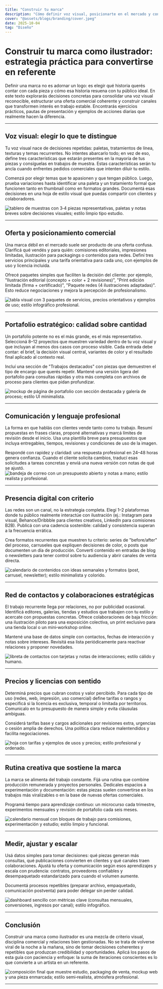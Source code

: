 ```yaml
---
title: "Construir tu marca"
description: "Cómo definir voz visual, posicionarte en el mercado y convertir proyectos en oportunidades recurrentes."
cover: "@assets/blogs/branding/cover.jpeg"
date: 2025-10-04
tag: "Diseño"
---
```


# Construir tu marca como ilustrador: estrategia práctica para convertirse en referente

Definir una marca no es adornar un logo: es elegir qué historia querés contar con cada pieza y cómo esa historia resuena con tu público ideal. En este texto explorarás decisiones concretas para consolidar una voz visual reconocible, estructurar una oferta comercial coherente y construir canales que transformen interés en trabajo estable. Encontrarás ejercicios prácticos, pautas de presentación y ejemplos de acciones diarias que realmente hacen la diferencia.

---

## Voz visual: elegir lo que te distingue

Tu voz visual nace de decisiones repetidas: paletas, tratamientos de línea, texturas y temas recurrentes. No intentes abarcarlo todo; en vez de eso, define tres características que estarán presentes en la mayoría de tus piezas y consíguelas en trabajos de muestra. Estas características serán tu ancla cuando enfrentes pedidos comerciales que intenten diluir tu estilo.

Comenzá por elegir temas que te apasionen y que tengan público. Luego, prueba variaciones hasta identificar una paleta y un tratamiento formal que funcionen tanto en thumbnail como en formatos grandes. Documentá esas decisiones en una hoja de estilo visual que puedas compartir con clientes y colaboradores.

![tablero de muestras con 3‑4 piezas representativas, paletas y notas breves sobre decisiones visuales; estilo limpio tipo estudio.](/src/assets/blogs/branding/1.webp)

---

## Oferta y posicionamiento comercial

Una marca débil en el mercado suele ser producto de una oferta confusa. Clarificá qué vendés y para quién: comisiones editoriales, impresiones limitadas, ilustración para packagings o contenidos para redes. Definí tres servicios principales y una tarifa orientativa para cada uno, con ejemplos de uso y licencia incluida.

Ofrecé paquetes simples que faciliten la decisión del cliente: por ejemplo, "Ilustración editorial (concepto + color + 2 revisiones)", "Print edición limitada (firma + certificado)", "Paquete redes (4 ilustraciones adaptadas)". Esto reduce negociaciones y mejora la percepción de profesionalismo.

![tabla visual con 3 paquetes de servicios, precios orientativos y ejemplos de uso; estilo infográfico profesional.](/src/assets/blogs/branding/2.webp)

---

## Portafolio estratégico: calidad sobre cantidad

Un portafolio potente no es el más grande, es el más representativo. Seleccioná 8–12 proyectos que muestren variedad dentro de tu voz visual y que incluyan al menos dos casos con proceso visible. Cada entrada debe contar: el brief, la decisión visual central, variantes de color y el resultado final aplicado al contexto real.

Incluí una sección de "Trabajos destacados" con piezas que demuestren el tipo de encargo que querés repetir. Mantené una versión ligera del portafolio para consultas rápidas y otra más completa con archivos de proceso para clientes que pidan profundizar.

![mockup de página de portafolio con sección destacada y galería de proceso; estilo UI minimalista.](/src/assets/blogs/branding/3.webp)

---

## Comunicación y lenguaje profesional

La forma en que hablás con clientes vende tanto como tu trabajo. Resumí propuestas en frases claras, proponé alternativas y marcá límites de revisión desde el inicio. Usa una plantilla breve para presupuestos que incluya entregables, tiempos, revisiones y condiciones de uso de la imagen.

Respondé con rapidez y claridad: una respuesta profesional en 24–48 horas genera confianza. Cuando el cliente solicita cambios, traducí esas solicitudes a tareas concretas y enviá una nueva versión con notas de qué se ajustó.
![bandeja de correo con un presupuesto abierto y notas a mano; estilo realista y profesional.](/src/assets/blogs/branding/4.webp)

---

## Presencia digital con criterio

Las redes son un canal, no la estrategia completa. Elegí 1–2 plataformas donde tu público realmente interactúe con ilustración (ej.: Instagram para visual, Behance/Dribbble para clientes creativos, LinkedIn para comisiones B2B). Publicá con una cadencia sostenible: calidad y consistencia superan a la frecuencia errática.

Crea formatos recurrentes que muestren tu criterio: series de "before/after" del proceso, carruseles que expliquen decisiones de color, o posts que documenten un día de producción. Convertí contenido en entradas de blog o newsletters para tener control sobre tu audiencia y abrir canales de venta directa.

![calendario de contenidos con ideas semanales y formatos (post, carrusel, newsletter); estilo minimalista y colorido.](/src/assets/blogs/branding/5.webp)

---

## Red de contactos y colaboraciones estratégicas

El trabajo recurrente llega por relaciones, no por publicidad ocasional. Identificá editores, galerías, tiendas y estudios que trabajen con tu estilo y acercate con propuestas concretas. Ofrece colaboraciones de baja fricción: una ilustración piloto para una exposición colectiva, un print exclusivo para una tienda local o un mini‑workshop online.

Mantené una base de datos simple con contactos, fechas de interacción y notas sobre intereses. Revisitá esa lista periódicamente para reactivar relaciones y proponer novedades.

![libreta de contactos con tarjetas y notas de interacciones; estilo cálido y humano.](/src/assets/blogs/branding/6.webp)

---

## Precios y licencias con sentido

Determiná precios que cubran costos y valor percibido. Para cada tipo de uso (redes, web, impresión, uso comercial) define tarifas o rangos y especificá si la licencia es exclusiva, temporal o limitada por territorios. Comunicalo en tu presupuesto de manera simple y evita cláusulas ambiguas.

Considerá tarifas base y cargos adicionales por revisiones extra, urgencias o cesión amplia de derechos. Una política clara reduce malentendidos y facilita negociaciones.

![hoja con tarifas y ejemplos de usos y precios; estilo profesional y ordenado.](/src/assets/blogs/branding/7.webp)

---

## Rutina creativa que sostiene la marca

La marca se alimenta del trabajo constante. Fijá una rutina que combine producción remunerada y proyectos personales. Dedicales espacios a experimentación y documentación: estas piezas suelen convertirse en los trabajos más viralizables o en la base de nuevas ofertas comerciales.

Programá tiempo para aprendizaje continuo: un microcurso cada trimestre, experimentos mensuales y revisión de portafolio cada seis meses.

![calendario mensual con bloques de trabajo para comisiones, experimentación y estudio; estilo limpio y funcional.](/src/assets/blogs/branding/8.webp)

---

## Medir, ajustar y escalar

Usá datos simples para tomar decisiones: qué piezas generan más consultas, qué publicaciones convierten en clientes y qué canales traen colaboraciones. Ajustá tu oferta y comunicación según esos aprendizajes y escala con prudencia: contratos, proveedores confiables y desempaquetado estandarizado para cuando el volumen aumente.

Documentá procesos repetibles (preparar archivo, empaquetado, comunicación postventa) para poder delegar sin perder calidad.

![dashboard sencillo con métricas clave (consultas mensuales, conversiones, ingresos por canal); estilo infográfico.](/src/assets/blogs/branding/9.webp)

---

## Conclusión

Construir una marca como ilustrador es una mezcla de criterio visual, disciplina comercial y relaciones bien gestionadas. No se trata de volverse viral de la noche a la mañana, sino de tomar decisiones coherentes y repetibles que produzcan credibilidad y oportunidades. Aplicá los pasos de esta guía con paciencia y enfoque: la suma de iteraciones conscientes es lo que convierte a un artista en un referente.

![composición final que muestre estudio, packaging de venta, mockup web y una pieza enmarcada; estilo semi‑realista, atmósfera profesional.](/src/assets/blogs/branding/10.webp)

---

